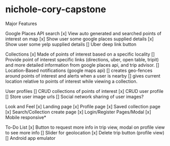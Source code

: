 # nichole-cory-capstone
Major Features

Google Places API search
[x] View auto generated and searched points of interest on map
[x] Show user some google places supplied details
[x] Show user some yelp supplied details
[] Uber deep link button


Collections
[x] Made of points of interest based on a specific locality
[] Provide point of interest specific links (directions, uber, open table, tripit) and more detailed information from google places api, and trip advisor.
[] Location-Based notifications (google maps api) 
[] creates geo-fences around points of interest and alerts when a user is nearby
[] gives current location relative to points of interest while viewing a collection.


User profiles 
[] CRUD collections of points of interest
[x] CRUD user profile
[] Store user image urls
[] Social network sharing of user images?

 
Look and Feel
[x] Landing page
[x] Profile page
[x] Saved collection page
[x] Search/Collection create page
[x] Login/Register Pages/Modal
[x] Mobile responsive*

To-Do List
[x] Button to request more info in trip view, modal on profile view to see more info 
[] Slider for geolocation 
[x] Delete trip button (profile view)
[] Android app emulator 
